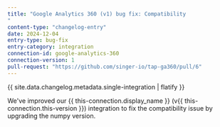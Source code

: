 ```yaml
---
title: "Google Analytics 360 (v1) bug fix: Compatibility
"
content-type: "changelog-entry"
date: 2024-12-04
entry-type: bug-fix
entry-category: integration
connection-id: google-analytics-360
connection-version: 1
pull-request: "https://github.com/singer-io/tap-ga360/pull/6"
---
```

{{ site.data.changelog.metadata.single-integration | flatify }}

We've improved our {{ this-connection.display_name }} (v{{ this-connection.this-version }}) integration to fix the compatibility issue by upgrading the numpy version.